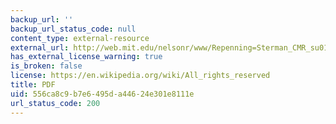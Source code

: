 ```yaml
---
backup_url: ''
backup_url_status_code: null
content_type: external-resource
external_url: http://web.mit.edu/nelsonr/www/Repenning=Sterman_CMR_su01_.pdf
has_external_license_warning: true
is_broken: false
license: https://en.wikipedia.org/wiki/All_rights_reserved
title: PDF
uid: 556ca8c9-b7e6-495d-a446-24e301e8111e
url_status_code: 200
---
```

